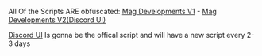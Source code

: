 All Of the Scripts ARE obfuscated: [Mag Developments V1](UI) - [Mag Developments V2(Discord UI)](DiscordUI)


[Discord UI](DiscordUI) Is gonna be the offical script and will have a new script every 2-3 days
